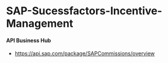 # SAP-Sucessfactors-Incentive-Management






#### API Business Hub 
* https://api.sap.com/package/SAPCommissions/overview
